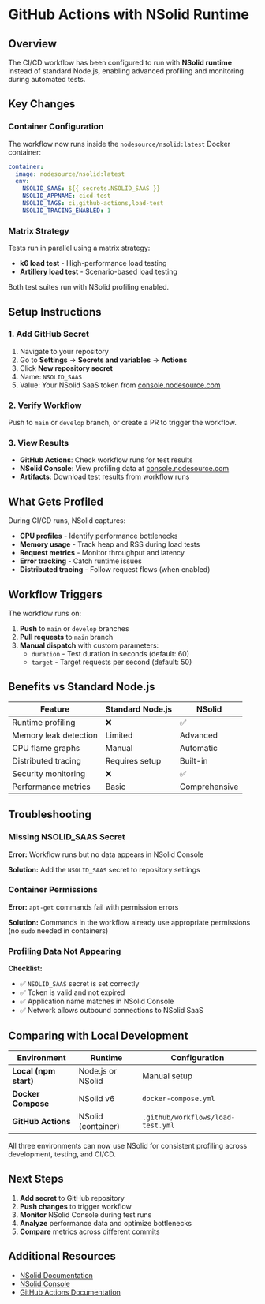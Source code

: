 # GitHub Actions with NSolid Runtime

## Overview

The CI/CD workflow has been configured to run with **NSolid runtime** instead of standard Node.js, enabling advanced profiling and monitoring during automated tests.

## Key Changes

### Container Configuration

The workflow now runs inside the `nodesource/nsolid:latest` Docker container:

```yaml
container:
  image: nodesource/nsolid:latest
  env:
    NSOLID_SAAS: ${{ secrets.NSOLID_SAAS }}
    NSOLID_APPNAME: cicd-test
    NSOLID_TAGS: ci,github-actions,load-test
    NSOLID_TRACING_ENABLED: 1
```

### Matrix Strategy

Tests run in parallel using a matrix strategy:
- **k6 load test** - High-performance load testing
- **Artillery load test** - Scenario-based load testing

Both test suites run with NSolid profiling enabled.

## Setup Instructions

### 1. Add GitHub Secret

1. Navigate to your repository
2. Go to **Settings** → **Secrets and variables** → **Actions**
3. Click **New repository secret**
4. Name: `NSOLID_SAAS`
5. Value: Your NSolid SaaS token from [console.nodesource.com](https://console.nodesource.com)

### 2. Verify Workflow

Push to `main` or `develop` branch, or create a PR to trigger the workflow.

### 3. View Results

- **GitHub Actions**: Check workflow runs for test results
- **NSolid Console**: View profiling data at [console.nodesource.com](https://console.nodesource.com)
- **Artifacts**: Download test results from workflow runs

## What Gets Profiled

During CI/CD runs, NSolid captures:

- **CPU profiles** - Identify performance bottlenecks
- **Memory usage** - Track heap and RSS during load tests
- **Request metrics** - Monitor throughput and latency
- **Error tracking** - Catch runtime issues
- **Distributed tracing** - Follow request flows (when enabled)

## Workflow Triggers

The workflow runs on:

1. **Push** to `main` or `develop` branches
2. **Pull requests** to `main` branch
3. **Manual dispatch** with custom parameters:
   - `duration` - Test duration in seconds (default: 60)
   - `target` - Target requests per second (default: 50)

## Benefits vs Standard Node.js

| Feature | Standard Node.js | NSolid |
|---------|-----------------|--------|
| Runtime profiling | ❌ | ✅ |
| Memory leak detection | Limited | Advanced |
| CPU flame graphs | Manual | Automatic |
| Distributed tracing | Requires setup | Built-in |
| Security monitoring | ❌ | ✅ |
| Performance metrics | Basic | Comprehensive |

## Troubleshooting

### Missing NSOLID_SAAS Secret

**Error:** Workflow runs but no data appears in NSolid Console

**Solution:** Add the `NSOLID_SAAS` secret to repository settings

### Container Permissions

**Error:** `apt-get` commands fail with permission errors

**Solution:** Commands in the workflow already use appropriate permissions (no `sudo` needed in containers)

### Profiling Data Not Appearing

**Checklist:**
- ✅ `NSOLID_SAAS` secret is set correctly
- ✅ Token is valid and not expired
- ✅ Application name matches in NSolid Console
- ✅ Network allows outbound connections to NSolid SaaS

## Comparing with Local Development

| Environment | Runtime | Configuration |
|-------------|---------|---------------|
| **Local (npm start)** | Node.js or NSolid | Manual setup |
| **Docker Compose** | NSolid v6 | `docker-compose.yml` |
| **GitHub Actions** | NSolid (container) | `.github/workflows/load-test.yml` |

All three environments can now use NSolid for consistent profiling across development, testing, and CI/CD.

## Next Steps

1. **Add secret** to GitHub repository
2. **Push changes** to trigger workflow
3. **Monitor** NSolid Console during test runs
4. **Analyze** performance data and optimize bottlenecks
5. **Compare** metrics across different commits

## Additional Resources

- [NSolid Documentation](https://docs.nodesource.com/)
- [NSolid Console](https://console.nodesource.com)
- [GitHub Actions Documentation](https://docs.github.com/en/actions)
